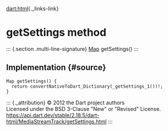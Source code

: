 [dart:html](../../dart-html/dart-html-library){._links-link}

getSettings method
==================

::: {.section .multi-line-signature}
[Map](../../dart-core/map-class) getSettings()
:::

Implementation {#source}
--------------

``` {.language-dart data-language="dart"}
Map getSettings() {
  return convertNativeToDart_Dictionary(_getSettings_1())!;
}
```

::: {._attribution}
© 2012 the Dart project authors\
Licensed under the BSD 3-Clause \"New\" or \"Revised\" License.\
<https://api.dart.dev/stable/2.18.5/dart-html/MediaStreamTrack/getSettings.html>
:::
